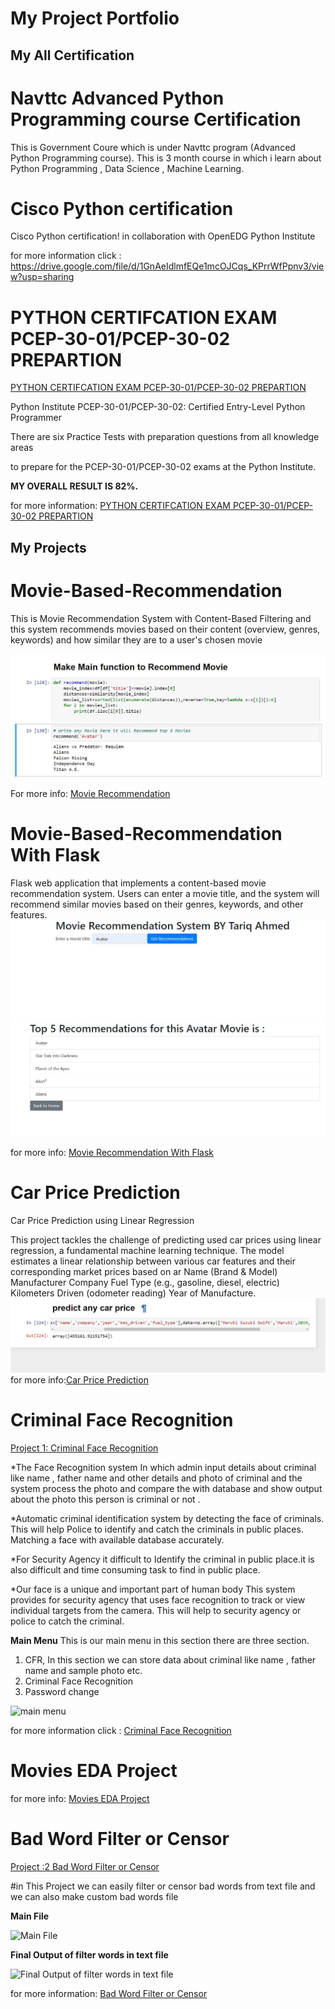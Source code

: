 
# **My Project Portfolio**

## My All Certification
# Navttc Advanced Python Programming course Certification
 This is Government Coure which is under Navttc  program  (Advanced Python Programming course).
 This is 3 month course in which i learn about Python Programming , Data Science , Machine Learning.

 # Cisco Python certification
Cisco Python certification! in collaboration with OpenEDG Python Institute 

for more information click : https://drive.google.com/file/d/1GnAeIdlmfEQe1mcOJCqs_KPrrWfPpnv3/view?usp=sharing

# PYTHON CERTIFCATION EXAM PCEP-30-01/PCEP-30-02 PREPARTION

[PYTHON CERTIFCATION EXAM PCEP-30-01/PCEP-30-02 PREPARTION](https://www.udemy.com/course/pcep-certification-python-exam-practice-tests/)


Python Institute PCEP-30-01/PCEP-30-02: Certified Entry-Level Python Programmer

There are six Practice Tests with preparation questions from all knowledge areas

to prepare for the PCEP-30-01/PCEP-30-02 exams at the Python Institute.

**MY OVERALL RESULT IS 82%.**

for more information:
[PYTHON CERTIFCATION EXAM PCEP-30-01/PCEP-30-02 PREPARTION](https://github.com/tariqahmedproject/python-udemy-test)

## My Projects 

# Movie-Based-Recommendation
This is Movie Recommendation System with Content-Based Filtering and this system recommends movies based on their content (overview, genres, keywords) and how similar they are to a user's chosen movie

![Movie Recommendation](https://github.com/tariqahmedproject/TariqAhmedProject.io/blob/main/images/Movie%20Recomend.JPG)

For more info: [Movie Recommendation](https://github.com/tariqahmedproject/Movies_Recommendation_system)


# Movie-Based-Recommendation With Flask

Flask web application that implements a content-based movie recommendation system. Users can enter a movie title, and the system will recommend similar movies based on their genres, keywords, and other features.
![](https://github.com/tariqahmedproject/TariqAhmedProject.io/blob/main/images/Main%20page.JPG)
![](https://github.com/tariqahmedproject/TariqAhmedProject.io/blob/main/images/result.JPG)

for more info: [Movie Recommendation With Flask](https://github.com/tariqahmedproject/Movie-Recommendation-System-With-Flask)
# Car Price Prediction
Car Price Prediction using Linear Regression

This project tackles the challenge of predicting used car prices using linear regression, a fundamental machine learning technique. The model estimates a linear relationship between various car features and their corresponding market prices based on ar Name (Brand & Model) Manufacturer Company Fuel Type (e.g., gasoline, diesel, electric) Kilometers Driven (odometer reading) Year of Manufacture.
![](https://github.com/tariqahmedproject/TariqAhmedProject.io/blob/main/images/car%20price%20predict.JPG)
for more info:[Car Price Prediction](https://github.com/tariqahmedproject/Car_Price_Prediction)
# Criminal Face Recognition


[Project 1: Criminal Face Recognition](https://github.com/tariqahmedproject/Criminal-Face-Recognition)

*The Face Recognition system In which admin input details about criminal like name , father name and other details and photo of criminal and the system process the photo and compare the with database and show output about the photo this person is criminal or not .

*Automatic criminal identification system  by  detecting  the  face  of  criminals. This will help Police to identify and catch the criminals in public places. Matching a face with available database accurately.

*For Security Agency it difficult to Identify the criminal in public place.it is also difficult and time consuming task to find in public place. 

*Our face is a unique and important part of human body This system provides for security agency that uses face recognition to track or view individual targets from the camera. This will help to security agency or police to catch the criminal.

**Main Menu**
This is our main menu in this section there are three section.

1) CFR, In this section we can store data about criminal like name , father name and sample photo etc.
2) Criminal Face Recognition
3) Password change

![main menu](https://user-images.githubusercontent.com/104884506/195243230-1bb89513-28a5-4075-bac7-bfbd8551c4cd.JPG)

for more information click : [Criminal Face Recognition](https://github.com/tariqahmedproject/Criminal-Face-Recognition)


# Movies EDA Project
for more info: [Movies EDA Project](https://github.com/tariqahmedproject/MoviesEDA/blob/main/README.md)

# Bad Word Filter or Censor


[Project :2 Bad Word Filter or Censor](https://github.com/tariqahmedproject/Filter_Bad_words)

#in This Project we can easily filter or censor bad words from text file and we can also make custom bad words file 

**Main File**

![Main File](https://user-images.githubusercontent.com/104884506/195244082-309c9b09-69b6-4873-b72e-7ce4407eeff8.JPG)





**Final Output of filter words in text file**



![Final Output of filter words in text file](https://user-images.githubusercontent.com/104884506/195245425-3d5bd402-17ad-4d9c-865b-7a406fa08f8a.JPG)

for more information: [Bad Word Filter or Censor](https://github.com/tariqahmedproject/Filter_Bad_words)





 

